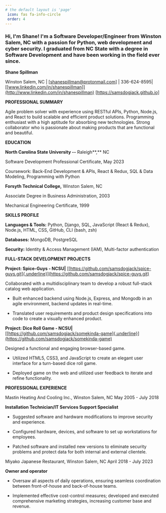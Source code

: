 ```yaml
---
# the default layout is 'page'
 icon: fas fa-info-circle
 order: 4
---
```



### Hi, I'm Shane! I'm a Software Developer/Engineer from Winston Salem, NC with a passion for Python, web development and cyber security. I graduated from NC State with a degree in Software Development and have been working in the field ever since.


**Shane Spillman**

Winston Salem, NC \|
[[shanespillman@protonmail.com]](mailto:shanespillman@protonmail.com)
\| 336-624-8595\|
[[www.linkedin.com/in/shanespillman]](http://www.linkedin.com/in/shanespillman)
[https://samsdogjack.github.io]

**PROFESSIONAL SUMMARY**

Agile problem solver with experience using RESTful APIs, Python,
Node.js, and React to build scalable and efficient product solutions.
Programming enthusiast with a high aptitude for absorbing new
technologies. Strong collaborator who is passionate about making
products that are functional and beautiful.

**EDUCATION**

**North Carolina State University --** Raleigh**,** NC

Software Development Professional Certificate, May 2023

Coursework: Back-End Development & APIs, React & Redux, SQL & Data
Modeling, Programming with Python

**Forsyth Technical College,** Winston Salem, NC

Associate Degree in Business Administration, 2003

Mechanical Engineering Certificate, 1999

**SKILLS PROFILE**

**Languages & Tools:** Python, Django, SQL, JavaScript (React & Redux),
Node.js, HTML, CSS, GitHub, CLI (bash, zsh)

**Databases:** MongoDB, PostgreSQL

**Security:** Identity & Access Management (IAM), Multi-factor
authentication

**FULL-STACK DEVELOPMENT PROJECTS**

**Project: Spice-Guys - NCSU\|**
[[https://github.com/samsdogjack/spice-guys.git]{.underline}](https://github.com/samsdogjack/spice-guys.git)

Collaborated with a multidisciplinary team to develop a robust
full-stack catalog web application.

-   Built enhanced backend using Node.js, Express, and Mongodb in an
    agile environment, backend updates in real-time.

-   Translated user requirements and product design specifications into
    code to create a visually enhanced product.

**Project: Dice Roll Game - NCSU\|**
[[https://github.com/samsdogjack/somekinda-game]{.underline}](https://github.com/samsdogjack/somekinda-game)

Designed a functional and engaging browser-based game.

-   Utilized HTML5, CSS3, and JavaScript to create an elegant user
    interface for a turn-based dice roll game.

-   Deployed game on the web and utilized user feedback to iterate and
    refine functionality.

**PROFESSIONAL EXPERIENCE**

Mastin Heating And Cooling Inc., Winston Salem, NC May 2005 - July 2018

**Installation Technician/IT Services Support Specialist**

-   Suggested software and hardware modifications to improve security
    and experience.

-   Configured hardware, devices, and software to set up workstations
    for employees.

-   Patched software and installed new versions to eliminate security
    problems and protect data for both internal and external clientele.

Miyako Japanese Restaurant, Winston Salem, NC April 2018 - July 2023

**Owner and operator**

-   Oversaw all aspects of daily operations, ensuring seamless
    coordination between front-of-house and back-of-house teams.

-   Implemented effective cost-control measures; developed and executed
    comprehensive marketing strategies, increasing customer base and
    revenue.
